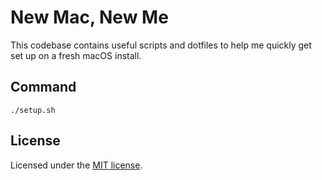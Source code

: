 # New Mac, New Me

This codebase contains useful scripts and dotfiles to help me quickly get set up on a fresh macOS install.

## Command

```shell
./setup.sh
```

## License

Licensed under the [MIT license](LICENSE).
